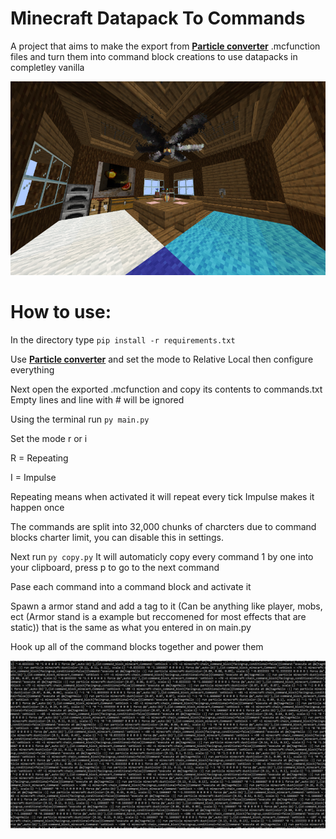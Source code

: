 # Minecraft Datapack To Commands

A project that aims to make the export from **[Particle converter](https://github.com/kemo14331/Particle-Converter/tree/main)** .mcfunction files and turn them into command block creations to use datapacks in completley vanilla

<img src="Images/Example.png">

# How to use:

In the directory type `pip install -r requirements.txt`

Use **[Particle converter](https://github.com/kemo14331/Particle-Converter/tree/main)** and set the mode to Relative Local then configure everything

Next open the exported .mcfunction and copy its contents to commands.txt Empty lines and line with # will be ignored

Using the terminal run `py main.py`

Set the mode r or i 

R = Repeating

I = Impulse

Repeating means when activated it will repeat every tick
Impulse makes it happen once

The commands are split into 32,000 chunks of charcters due to command blocks charter limit, you can disable this in settings.


Next run `py copy.py`
It will automaticly copy every command 1 by one into your clipboard, press p to go to the next command

Pase each command into a command block and activate it

Spawn a armor stand and add a tag to it (Can be anything like player, mobs, ect (Armor stand is a example but reccomened for most effects that are static)) that is the same as what you entered in on main.py

Hook up all of the command blocks together and power them


<img src="Images/icon.png">

